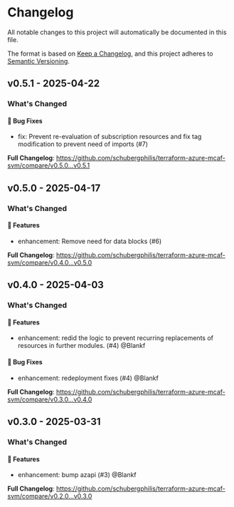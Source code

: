# Changelog

All notable changes to this project will automatically be documented in this file.

The format is based on [Keep a Changelog](https://keepachangelog.com/en/1.0.0/), and this project adheres to [Semantic Versioning](https://semver.org/spec/v2.0.0.html).

## v0.5.1 - 2025-04-22

### What's Changed

#### 🐛 Bug Fixes

* fix: Prevent re-evaluation of subscription resources and fix tag modification to prevent need of imports (#7)

**Full Changelog**: https://github.com/schubergphilis/terraform-azure-mcaf-svm/compare/v0.5.0...v0.5.1

## v0.5.0 - 2025-04-17

### What's Changed

#### 🚀 Features

* enhancement: Remove need for data blocks (#6)

**Full Changelog**: https://github.com/schubergphilis/terraform-azure-mcaf-svm/compare/v0.4.0...v0.5.0

## v0.4.0 - 2025-04-03

### What's Changed

#### 🚀 Features

* enhancement: redid the logic to prevent recurring replacements of resources in further modules. (#4) @Blankf

#### 🐛 Bug Fixes

* enhancement: redeployment fixes (#4) @Blankf

**Full Changelog**: https://github.com/schubergphilis/terraform-azure-mcaf-svm/compare/v0.3.0...v0.4.0

## v0.3.0 - 2025-03-31

### What's Changed

#### 🚀 Features

* enhancement: bump azapi (#3) @Blankf

**Full Changelog**: https://github.com/schubergphilis/terraform-azure-mcaf-svm/compare/v0.2.0...v0.3.0
